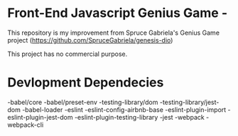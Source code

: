 # Front-End Javascript Genius Game -

This repository is my improvement from Spruce Gabriela's Genius Game project (https://github.com/SpruceGabriela/genesis-dio)

This project has no commercial purpose.

# Devlopment Dependecies

-babel/core
-babel/preset-env
-testing-library/dom
-testing-library/jest-dom
-babel-loader
-eslint
-eslint-config-airbnb-base
-eslint-plugin-import
-eslint-plugin-jest-dom
-eslint-plugin-testing-library
-jest
-webpack
-webpack-cli
